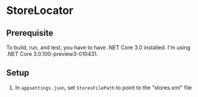# StoreLocator

## Prerequisite

To build, run, and test, you have to have .NET Core 3.0 installed. I'm using .NET Core 3.0.100-preview3-010431.

## Setup

1. In `appsettings.json`, set `StoresFilePath` to point to the "stores.xml" file

